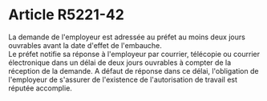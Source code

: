 # Article R5221-42

  
La demande de l'employeur est adressée au préfet au moins deux jours ouvrables avant la date d'effet de l'embauche.   
Le préfet notifie sa réponse à l'employeur par courrier, télécopie ou courrier électronique dans un délai de deux jours ouvrables à compter de la réception de la demande. A défaut de réponse dans ce délai, l'obligation de l'employeur de s'assurer de l'existence de l'autorisation de travail est réputée accomplie.